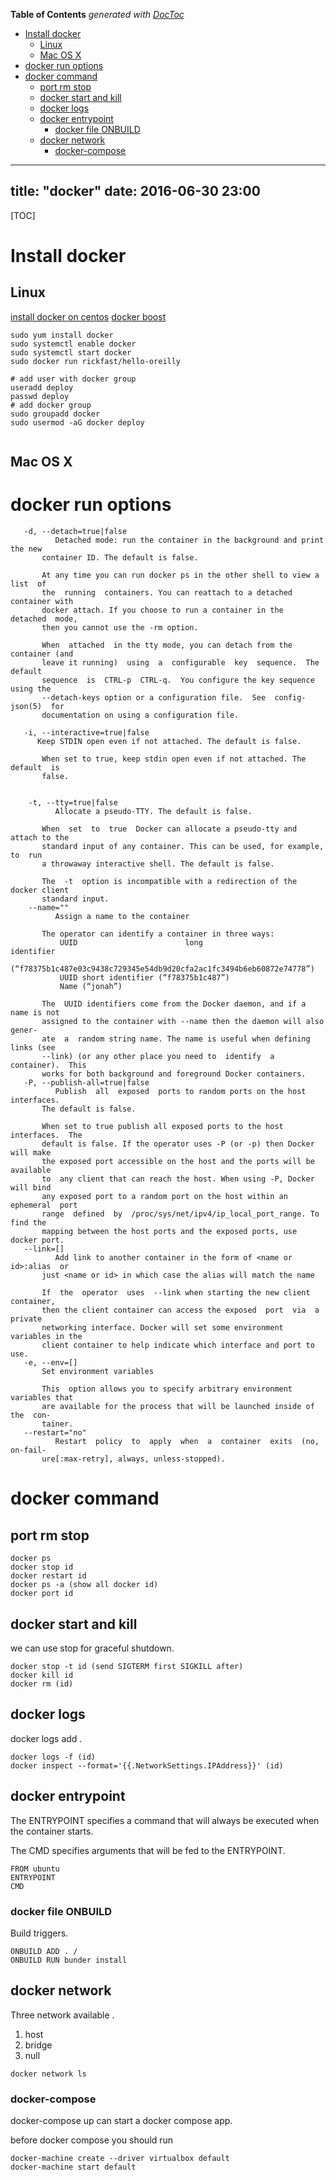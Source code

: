 <!-- START doctoc generated TOC please keep comment here to allow auto update -->
<!-- DON'T EDIT THIS SECTION, INSTEAD RE-RUN doctoc TO UPDATE -->
**Table of Contents**  *generated with [DocToc](https://github.com/thlorenz/doctoc)*

- [Install docker](#install-docker)
  - [Linux](#linux)
  - [Mac OS X](#mac-os-x)
- [docker run options](#docker-run-options)
- [docker command](#docker-command)
  - [port rm stop](#port-rm-stop)
  - [docker start and kill](#docker-start-and-kill)
  - [docker logs](#docker-logs)
  - [docker entrypoint](#docker-entrypoint)
    - [docker file ONBUILD](#docker-file-onbuild)
  - [docker network](#docker-network)
    - [docker-compose](#docker-compose)

<!-- END doctoc generated TOC please keep comment here to allow auto update -->

---
title: "docker"
date: 2016-06-30 23:00
---
[TOC]


Install docker
==============
## Linux
[install docker on centos](https://docs.docker.com/engine/installation/linux/centos/)
[docker boost](https://cr.console.aliyun.com/#/docker/booster)
```
sudo yum install docker
sudo systemctl enable docker
sudo systemctl start docker
sudo docker run rickfast/hello-oreilly

# add user with docker group
useradd deploy 
passwd deploy
# add docker group
sudo groupadd docker
sudo usermod -aG docker deploy 


```

## Mac OS X


# docker run options

```
   -d, --detach=true|false
          Detached mode: run the container in the background and print the new
       container ID. The default is false.

       At any time you can run docker ps in the other shell to view a list  of
       the  running  containers. You can reattach to a detached container with
       docker attach. If you choose to run a container in the  detached  mode,
       then you cannot use the -rm option.

       When  attached  in the tty mode, you can detach from the container (and
       leave it running)  using  a  configurable  key  sequence.  The  default
       sequence  is  CTRL-p  CTRL-q.  You configure the key sequence using the
       --detach-keys option or a configuration file.  See  config-json(5)  for
       documentation on using a configuration file.

   -i, --interactive=true|false
      Keep STDIN open even if not attached. The default is false.

       When set to true, keep stdin open even if not attached. The default  is
       false.


    -t, --tty=true|false
          Allocate a pseudo-TTY. The default is false.

       When  set  to  true  Docker can allocate a pseudo-tty and attach to the
       standard input of any container. This can be used, for example, to  run
       a throwaway interactive shell. The default is false.

       The  -t  option is incompatible with a redirection of the docker client
       standard input.
    --name=""
          Assign a name to the container

       The operator can identify a container in three ways:
           UUID                        long                         identifier
       (“f78375b1c487e03c9438c729345e54db9d20cfa2ac1fc3494b6eb60872e74778”)
           UUID short identifier (“f78375b1c487”)
           Name (“jonah”)

       The  UUID identifiers come from the Docker daemon, and if a name is not
       assigned to the container with --name then the daemon will also  gener‐
       ate  a  random string name. The name is useful when defining links (see
       --link) (or any other place you need to  identify  a  container).  This
       works for both background and foreground Docker containers.
   -P, --publish-all=true|false
          Publish  all  exposed  ports to random ports on the host interfaces.
       The default is false.

       When set to true publish all exposed ports to the host interfaces.  The
       default is false. If the operator uses -P (or -p) then Docker will make
       the exposed port accessible on the host and the ports will be available
       to  any client that can reach the host. When using -P, Docker will bind
       any exposed port to a random port on the host within an ephemeral  port
       range  defined  by  /proc/sys/net/ipv4/ip_local_port_range. To find the
       mapping between the host ports and the exposed ports, use docker port.
   --link=[]
          Add link to another container in the form of <name or  id>:alias  or
       just <name or id> in which case the alias will match the name

       If  the  operator  uses  --link when starting the new client container,
       then the client container can access the exposed  port  via  a  private
       networking interface. Docker will set some environment variables in the
       client container to help indicate which interface and port to use.
   -e, --env=[]
       Set environment variables

       This  option allows you to specify arbitrary environment variables that
       are available for the process that will be launched inside of the  con‐
       tainer.
   --restart="no"
          Restart  policy  to  apply  when  a  container  exits  (no, on-fail‐
       ure[:max-retry], always, unless-stopped).
```

# docker command

## port rm stop 
```
docker ps 
docker stop id
docker restart id
docker ps -a (show all docker id)
docker port id
```

## docker start and kill
we can use stop for graceful shutdown.
```
docker stop -t id (send SIGTERM first SIGKILL after)
docker kill id
docker rm (id)
```

## docker logs

docker logs add .

```
docker logs -f (id)
docker inspect --format='{{.NetworkSettings.IPAddress}}' (id)
```

## docker entrypoint
The ENTRYPOINT specifies a command that will always be executed when the container starts.

The CMD specifies arguments that will be fed to the ENTRYPOINT.
```
FROM ubuntu
ENTRYPOINT
CMD
```
### docker file ONBUILD
Build triggers.

```
ONBUILD ADD . /
ONBUILD RUN bunder install
```

## docker network

Three network available .
1. host
2. bridge
3. null

```
docker network ls
```



### docker-compose

docker-compose up can start a docker compose app.

before docker compose you should run 
```
docker-machine create --driver virtualbox default
docker-machine start default
```
